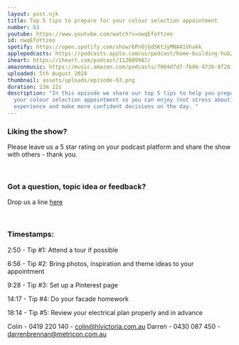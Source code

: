 ```yaml
---
layout: post.njk
title: Top 5 tips to prepare for your colour selection appointment
number: 63
youtube: https://www.youtube.com/watch?v=nwqEfoYtzeo
id: nwqEfoYtzeo
spotify: https://open.spotify.com/show/6PnOjGdSKtJyMNA41Vhakk
applepodcasts: https://podcasts.apple.com/us/podcast/home-building-hub/id1681936589
iheart: https://iheart.com/podcast/112809987/
amazonmusic: https://music.amazon.com/podcasts/7004d7d7-fb06-473b-8f26-8ce9992cac11
uploaded: 5th August 2024
thumbnail: assets/uploads/episode-63.png
duration: 23m 22s
description: "In this episode we share our top 5 tips to help you prepare for
  your colour selection appointment so you can enjoy (not stress about) the
  experience and make more confident decisions on the day. "
---
```

### Liking the show?

Please leave us a 5 star rating on your podcast platform and share the show with others - thank you.

<br>

### Got a question, topic idea or feedback?

Drop us a line <a href="/contact" id="contact-us" target="_blank">here</a>

<br>

### Timestamps:

2:50 - Tip #1: Attend a tour if possible 

6:56 - Tip #2: Bring photos, inspiration and theme ideas to your appointment 

9:28 - Tip #3: Set up a Pinterest page 

14:17 - Tip #4: Do your facade homework 

18:14 - Tip #5: Review your electrical plan properly and in advance

Colin - 0419 220 140 - colin@hlvictoria.com.au
Darren - 0430 087 450 - darrenbrennan@metricon.com.au